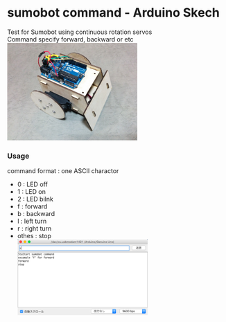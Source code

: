 # sumobot command - Arduino Skech

Test for Sumobot using continuous rotation servos <br>
Command specify forward, backward or etc <br>
<img src="https://github.com/FabLabKannai/SumobotJr/blob/master/docs/images/completion.jpg" width="300" /> <br/>

### Usage
command format : one ASCII charactor <br>
- 0 : LED off <br>
- 1 : LED on <br>
- 2 : LED bilnk <br>
- f : forward <br>
- b : backward <br>
- l : left turn <br>
- r : right turn <br>
- othes : stop <br>
<img src="https://github.com/FabLabKannai/SumobotJr/blob/master/docs/images/arduino_sumobot_command_monitor.png" width="300" /> <br/>
